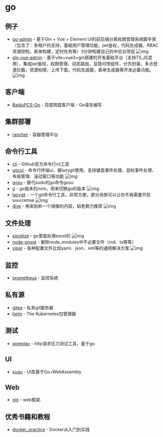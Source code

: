 # go

## 例子

- [go-admin](https://github.com/go-admin-team/go-admin) - 基于Gin + Vue + Element UI的前后端分离权限管理系统脚手架（包含了：多租户的支持，基础用户管理功能，jwt鉴权，代码生成器，RBAC资源控制，表单构建，定时任务等）3分钟构建自己的中后台项目 ![img](https://img.shields.io/github/stars/go-admin-team/go-admin)
- [gin-vue-admin](https://github.com/flipped-aurora/gin-vue-admin) - 基于vite+vue3+gin搭建的开发基础平台（支持TS,JS混用），集成jwt鉴权，权限管理，动态路由，显隐可控组件，分页封装，多点登录拦截，资源权限，上传下载，代码生成器，表单生成器等开发必备功能。 ![img](https://img.shields.io/github/stars/flipped-aurora/gin-vue-admin)

## 客户端

- [BaiduPCS-Go](https://github.com/iikira/BaiduPCS-Go) - 百度网盘客户端 - Go语言编写

## 集群部署

- [rancher](https://github.com/rancher/rancher) - 容器管理平台

## 命令行工具

- [cli](https://github.com/cli/cli) - Github官方命令行cli工具
- [gocui](https://github.com/jroimartin/gocui) - 命令行终端ui，被lazygit使用。支持键盘事件处理、鼠标事件处理、布局管理、滚动窗口等功能 ![img](https://img.shields.io/github/stars/jroimartin/gocui)
- [gosu](https://github.com/tianon/gosu) - 替代sudo的go命令gosu
- [g](https://github.com/voidint/g) - go版本的nvm，用来切换go的版本 ![img](https://img.shields.io/github/stars/voidint/g)
- [lazygit](https://github.com/jesseduffield/lazygit) - 一个git命令行工具，非常方便，部分场景可以让你不再需要开启sourcetree ![img](https://img.shields.io/github/stars/jesseduffield/lazygit#usage)
- [dive](https://github.com/wagoodman/dive) - 用来剖析一个镜像的内容，韬老鼎力推荐 ![img](https://img.shields.io/github/stars/wagoodman/dive)

## 文件处理

- [excelize](https://github.com/qax-os/excelize) - go里面处理excel的 ![img](https://img.shields.io/github/stars/qax-os/excelize)
- [node-prune](https://github.com/tj/node-prune) - 删除node_modules中不必要文件（md、ts等等）
- [viper](https://github.com/spf13/viper) - 各种配置文件比如yaml、json、xml等的通用解决方案 ![img](https://img.shields.io/github/stars/spf13/viper)

## 监控

- [prometheus](https://github.com/prometheus/prometheus) - 监控系统

## 私有源

- [gitea](https://github.com/go-gitea/gitea) - 私有git服务器
- [helm](https://github.com/helm/helm) - The Kubernetes包管理器


## 测试

- [goreplay](https://github.com/buger/goreplay) - http请求压力测试工具，基于go


## UI

- [vugu](https://github.com/vugu/vugu) - UI库基于Go+WebAssembly


## Web

- [gin](https://github.com/gin-gonic/gin) - web框架.

## 优秀书籍和教程

- [docker_practice](https://github.com/yeasy/docker_practice) - Docker从入门到实践

